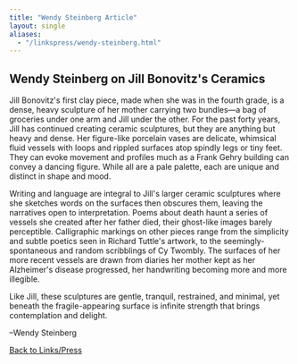 ```yaml
---
title: "Wendy Steinberg Article"
layout: single
aliases:
  - "/linkspress/wendy-steinberg.html"
---
```


## Wendy Steinberg on Jill Bonovitz's Ceramics

Jill Bonovitz's first clay piece, made when she was in the fourth grade, is a dense, heavy sculpture of her mother carrying two bundles—a bag of groceries under one arm and Jill under the other. For the past forty years, Jill has continued creating ceramic sculptures, but they are anything but heavy and dense. Her figure-like porcelain vases are delicate, whimsical fluid vessels with loops and rippled surfaces atop spindly legs or tiny feet. They can evoke movement and profiles much as a Frank Gehry building can convey a dancing figure. While all are a pale palette, each are unique and distinct in shape and mood.

Writing and language are integral to Jill's larger ceramic sculptures where she sketches words on the surfaces then obscures them, leaving the narratives open to interpretation. Poems about death haunt a series of vessels she created after her father died, their ghost-like images barely perceptible. Calligraphic markings on other pieces range from the simplicity and subtle poetics seen in Richard Tuttle's artwork, to the seemingly-spontaneous and random scribblings of Cy Twombly. The surfaces of her more recent vessels are drawn from diaries her mother kept as her Alzheimer's disease progressed, her handwriting becoming more and more illegible.

Like Jill, these sculptures are gentle, tranquil, restrained, and minimal, yet beneath the fragile-appearing surface is infinite strength that brings contemplation and delight.

–Wendy Steinberg

[Back to Links/Press](/linkspress/)